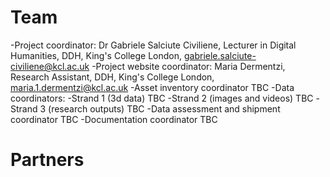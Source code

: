 # Team

-Project coordinator: Dr Gabriele Salciute Civiliene, Lecturer in Digital Humanities, DDH, King's College London, [gabriele.salciute-civiliene@kcl.ac.uk](mailto:gabriele.salciute-civiliene@kcl.ac.uk)
-Project website coordinator: Maria Dermentzi, Research Assistant, DDH, King's College London, [maria.1.dermentzi@kcl.ac.uk](mailto:maria.1.dermentzi@kcl.ac.uk)
-Asset inventory coordinator TBC
-Data coordinators:
  -Strand 1 (3d data) TBC
  -Strand 2 (images and videos) TBC
  -Strand 3 (research outputs) TBC
-Data assessment and shipment coordinator TBC
-Documentation coordinator TBC

# Partners
